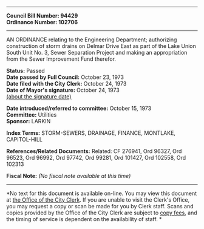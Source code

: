 * * * * *  
  
**Council Bill Number: [](#h0)[](#h2)94429**   
**Ordinance Number: 102706**  
  
* * * * *  
  
AN ORDINANCE relating to the Engineering Department; authorizing construction of storm drains on Delmar Drive East as part of the Lake Union South Unit No. 3, Sewer Separation Project and making an appropriation from the Sewer Improvement Fund therefor.  
  
**Status:** Passed   
**Date passed by Full Council:** October 23, 1973   
**Date filed with the City Clerk:** October 24, 1973   
**Date of Mayor's signature:** October 24, 1973   
[(about the signature date)](/~public/approvaldate.htm)   
  
  
**Date introduced/referred to committee:** October 15, 1973   
**Committee:** Utilities   
**Sponsor:** LARKIN   
  
**Index Terms:** STORM-SEWERS, DRAINAGE, FINANCE, MONTLAKE, CAPITOL-HILL  
  
**References/Related Documents:** Related: CF 276941, Ord 96327, Ord 96523, Ord 96992, Ord 97742, Ord 99281, Ord 101427, Ord 102558, Ord 102313  
  
**Fiscal Note:** *(No fiscal note available at this time)*  
  
* * * * *  
  
*No text for this document is available on-line. You may view this document at [the Office of the City Clerk](http://www.seattle.gov/leg/clerk/contactUs.htm). If you are unable to visit the Clerk's Office, you may request a copy or scan be made for you by Clerk staff. Scans and copies provided by the Office of the City Clerk are subject to [copy fees](http://clerk.seattle.gov/~public/clerkfees.htm), and the timing of service is dependent on the availability of staff. *  
  
  
